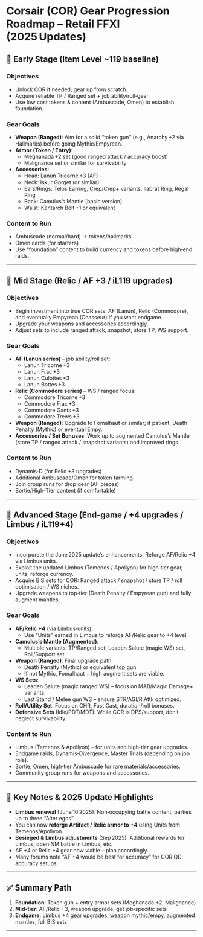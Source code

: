 # Corsair (COR) Gear Progression Roadmap – Retail FFXI (2025 Updates)

## 🎯 Early Stage (Item Level ~119 baseline)  
### Objectives  
- Unlock COR if needed; gear up from scratch.  
- Acquire reliable TP / Ranged set + job ability/roll‑gear.  
- Use low cost tokens & content (Ambuscade, Omen) to establish foundation.

### Gear Goals  
- **Weapon (Ranged)**: Aim for a solid “token gun” (e.g., Anarchy +2 via Hallmarks) before going Mythic/Empyrean.  
- **Armor (Token / Entry)**:  
  - Meghanada +2 set (good ranged attack / accuracy boost)  
  - Malignance set or similar for survivability  
- **Accessories**:  
  - Head: Lanun Tricorne +3 (AF)  
  - Neck: Iskur Gorget (or similar)  
  - Ears/Rings: Telos Earring, Crep/Crep+ variants, Ilabrat Ring, Regal Ring  
  - Back: Camulus’s Mantle (basic version)  
  - Waist: Kentarch Belt +1 or equivalent  

### Content to Run  
- Ambuscade (normal/hard) → tokens/hallmarks  
- Omen cards (for starters)  
- Use “foundation” content to build currency and tokens before high‑end raids.

---

## 🧩 Mid Stage (Relic / AF +3 / iL119 upgrades)  
### Objectives  
- Begin investment into true COR sets: AF (Lanun), Relic (Commodore), and eventually Empyrean (Chasseur) if you want endgame.  
- Upgrade your weapons and accessories accordingly.  
- Adjust sets to include ranged attack, snapshot, store TP, WS support.

### Gear Goals  
- **AF (Lanun series)** – job ability/roll set:  
  - Lanun Tricorne +3  
  - Lanun Frac +3  
  - Lanun Culottes +3  
  - Lanun Bottes +3  
- **Relic (Commodore series)** – WS / ranged focus:  
  - Commodore Tricorne +3  
  - Commodore Frac +3  
  - Commodore Gants +3  
  - Commodore Trews +3  
- **Weapon (Ranged)**: Upgrade to Fomalhaut or similar; if patient, Death Penalty (Mythic) or eventual Empy.  
- **Accessories / Set Bonuses**: Work up to augmented Camulus’s Mantle (store TP / ranged attack / snapshot variants) and improved rings.

### Content to Run  
- Dynamis‑D (for Relic +3 upgrades)  
- Additional Ambuscade/Omen for token farming  
- Join group runs for drop gear (AF pieces)  
- Sortie/High‑Tier content (if comfortable)  

---

## 🚀 Advanced Stage (End‑game / +4 upgrades / Limbus / iL119+4)  
### Objectives  
- Incorporate the June 2025 update’s enhancements: Reforge AF/Relic +4 via Limbus units.  
- Exploit the updated Limbus (Temenos / Apollyon) for high‑tier gear, units, reforge currency.  
- Acquire BiS sets for COR: Ranged attack / snapshot / store TP / roll optimisation / WS niches.  
- Upgrade weapons to top‑tier (Death Penalty / Empyrean gun) and fully augment mantles.

### Gear Goals  
- **AF/Relic +4** (via Limbus‑units):  
  - Use “Units” earned in Limbus to reforge AF/Relic gear to +4 level.  
- **Camulus’s Mantle (Augmented)**:  
  - Multiple variants: TP/Ranged set, Leaden Salute (magic WS) set, Roll/Support set.  
- **Weapon (Ranged)**: Final upgrade path:  
  - Death Penalty (Mythic) or equivalent top gun  
  - If not Mythic, Fomalhaut + high augment sets are viable.  
- **WS Sets**:  
  - Leaden Salute (magic ranged WS) – focus on MAB/Magic Damage+ variants.  
  - Last Stand / Melee gun WS – ensure STR/AGI/R.Attk optimized.  
- **Roll/Utility Set**: Focus on CHR, Fast Cast, duration/roll bonuses.  
- **Defensive Sets** (Idle/PDT/MDT): While COR is DPS/support, don’t neglect survivability.

### Content to Run  
- Limbus (Temenos & Apollyon) – for units and high‑tier gear upgrades.  
- Endgame raids, Dynamis‑Divergence, Master Trials (depending on job role).  
- Sortie, Omen, high‑tier Ambuscade for rare materials/accessories.  
- Community group runs for weapons and accessories.

---

## 🧾 Key Notes & 2025 Update Highlights  
- **Limbus renewal** (June 10 2025): Non‑occupying battle content, parties up to three “Alter egos”.  
- You can now **reforge Artifact / Relic armor to +4** using Units from Temenos/Apollyon.  
- **Besieged & Limbus adjustments** (Sep 2025): Additional rewards for Limbus, open NM battle in Limbus, etc.  
- AF +4 or Relic +4 gear now viable – plan accordingly.  
- Many forums note “AF +4 would be best for accuracy” for COR QD accuracy setups.  

---

## ✅ Summary Path  
1. **Foundation**: Token gun + entry armor sets (Meghanada +2, Malignance)  
2. **Mid‑tier**: AF/Relic +3, weapon upgrade, get job‑specific sets  
3. **Endgame**: Limbus +4 gear upgrades, weapon mythic/empy, augmented mantles, full BiS sets  

---
